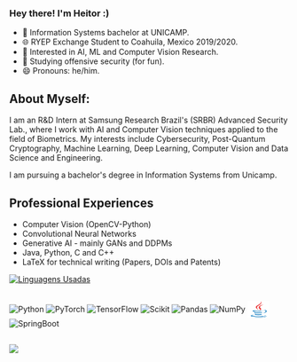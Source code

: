 ### Hey there! I'm Heitor :)

- 🔭 Information Systems bachelor at UNICAMP.
- 🌐 RYEP Exchange Student to Coahuila, Mexico 2019/2020.
- 🌱 Interested in AI, ML and Computer Vision Research.
- 🤖 Studying offensive security (for fun).
- 😄 Pronouns: he/him.

## About Myself:
I am an R&D Intern at Samsung Research Brazil's (SRBR) Advanced Security Lab., where I work with AI and Computer Vision techniques applied to the field of Biometrics. My interests include Cybersecurity, Post-Quantum Cryptography, Machine Learning, Deep Learning, Computer Vision and Data Science and Engineering.

I am pursuing a bachelor's degree in Information Systems from Unicamp.

## Professional Experiences
<ul>
  <li>Computer Vision (OpenCV-Python)</li>
  <li>Convolutional Neural Networks</li>
  <li>Generative AI - mainly GANs and DDPMs</li>
  <li>Java, Python, C and C++</li>
  <li>LaTeX for technical writing (Papers, DOIs and Patents)</li>
</ul>

[![Linguagens Usadas](https://github-readme-stats-git-masterrstaa-rickstaa.vercel.app/api/top-langs/?username=heitornolla&layout=compact&theme=radical)](https://github.com/heitornolla/github-readme-stats)
<div style="display: inline_block"><br>
<div>
  <img align="center" alt="Python" height="30" width="40" src="https://cdn.jsdelivr.net/gh/devicons/devicon@latest/icons/python/python-original.svg">
  <img align="center" alt="PyTorch" height="30" width="40" src="https://cdn.jsdelivr.net/gh/devicons/devicon@latest/icons/pytorch/pytorch-original.svg">
  <img align="center" alt="TensorFlow" height="30" width="40" src="https://cdn.jsdelivr.net/gh/devicons/devicon@latest/icons/tensorflow/tensorflow-original.svg">
  <img align="center" alt="Scikit" height="30" width="40" src="https://cdn.jsdelivr.net/gh/devicons/devicon@latest/icons/scikitlearn/scikitlearn-original.svg">
  <img align="center" alt="Pandas" height="30" width="40" src="https://cdn.jsdelivr.net/gh/devicons/devicon@latest/icons/pandas/pandas-original.svg">
  <img align="center" alt="NumPy" height="30" width="40" src="https://cdn.jsdelivr.net/gh/devicons/devicon@latest/icons/numpy/numpy-original.svg">
  <img align="center" alt="Java" height="30" width="40" src="https://raw.githubusercontent.com/devicons/devicon/master/icons/java/java-original.svg">
  <img align="center" alt="SpringBoot" height="30" width="40" src="https://cdn.jsdelivr.net/gh/devicons/devicon@latest/icons/spring/spring-original.svg">
</div>
  
  ##
 
<div>
  <a href="https://www.linkedin.com/in/heitor-nolla/" target="_blank"><img src="https://img.shields.io/badge/-LinkedIn-%230077B5?style=for-the-badge&logo=linkedin&logoColor=white" target="_blank"></a> 
  
</div>
